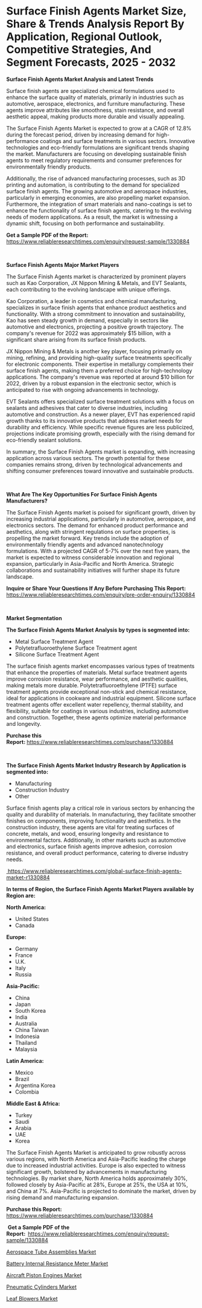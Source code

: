 <p><h1>Surface Finish Agents Market Size, Share & Trends Analysis Report By Application, Regional Outlook, Competitive Strategies, And Segment Forecasts, 2025 - 2032</h1></p><p><strong>Surface Finish Agents Market Analysis and Latest Trends</strong></p>
<p><p>Surface finish agents are specialized chemical formulations used to enhance the surface quality of materials, primarily in industries such as automotive, aerospace, electronics, and furniture manufacturing. These agents improve attributes like smoothness, stain resistance, and overall aesthetic appeal, making products more durable and visually appealing.</p><p>The Surface Finish Agents Market is expected to grow at a CAGR of 12.8% during the forecast period, driven by increasing demand for high-performance coatings and surface treatments in various sectors. Innovative technologies and eco-friendly formulations are significant trends shaping the market. Manufacturers are focusing on developing sustainable finish agents to meet regulatory requirements and consumer preferences for environmentally friendly products.</p><p>Additionally, the rise of advanced manufacturing processes, such as 3D printing and automation, is contributing to the demand for specialized surface finish agents. The growing automotive and aerospace industries, particularly in emerging economies, are also propelling market expansion. Furthermore, the integration of smart materials and nano-coatings is set to enhance the functionality of surface finish agents, catering to the evolving needs of modern applications. As a result, the market is witnessing a dynamic shift, focusing on both performance and sustainability.</p></p>
<p><strong>Get a Sample PDF of the Report:&nbsp;</strong> <a href="https://www.reliableresearchtimes.com/enquiry/request-sample/1330884?utm_campaign=3070&utm_medium=2&utm_source=Github&utm_content=ia&utm_term=26032025&utm_id=surface-finish-agents">https://www.reliableresearchtimes.com/enquiry/request-sample/1330884</a></p>
<p>&nbsp;</p>
<p><strong>Surface Finish Agents Major Market Players</strong></p>
<p><p>The Surface Finish Agents market is characterized by prominent players such as Kao Corporation, JX Nippon Mining & Metals, and EVT Sealants, each contributing to the evolving landscape with unique offerings.</p><p>Kao Corporation, a leader in cosmetics and chemical manufacturing, specializes in surface finish agents that enhance product aesthetics and functionality. With a strong commitment to innovation and sustainability, Kao has seen steady growth in demand, especially in sectors like automotive and electronics, projecting a positive growth trajectory. The company's revenue for 2022 was approximately $15 billion, with a significant share arising from its surface finish products.</p><p>JX Nippon Mining & Metals is another key player, focusing primarily on mining, refining, and providing high-quality surface treatments specifically for electronic components. Their expertise in metallurgy complements their surface finish agents, making them a preferred choice for high-technology applications. The company's revenue was reported at around $10 billion for 2022, driven by a robust expansion in the electronic sector, which is anticipated to rise with ongoing advancements in technology.</p><p>EVT Sealants offers specialized surface treatment solutions with a focus on sealants and adhesives that cater to diverse industries, including automotive and construction. As a newer player, EVT has experienced rapid growth thanks to its innovative products that address market needs for durability and efficiency. While specific revenue figures are less publicized, projections indicate promising growth, especially with the rising demand for eco-friendly sealant solutions.</p><p>In summary, the Surface Finish Agents market is expanding, with increasing application across various sectors. The growth potential for these companies remains strong, driven by technological advancements and shifting consumer preferences toward innovative and sustainable products.</p></p>
<p>&nbsp;</p>
<p><strong>What Are The Key Opportunities For Surface Finish Agents Manufacturers?</strong></p>
<p><p>The Surface Finish Agents market is poised for significant growth, driven by increasing industrial applications, particularly in automotive, aerospace, and electronics sectors. The demand for enhanced product performance and aesthetics, along with stringent regulations on surface properties, is propelling the market forward. Key trends include the adoption of environmentally friendly agents and advanced nanotechnology formulations. With a projected CAGR of 5-7% over the next five years, the market is expected to witness considerable innovation and regional expansion, particularly in Asia-Pacific and North America. Strategic collaborations and sustainability initiatives will further shape its future landscape.</p></p>
<p><strong>Inquire or Share Your Questions If Any Before Purchasing This Report:</strong> <a href="https://www.reliableresearchtimes.com/enquiry/pre-order-enquiry/1330884?utm_campaign=3070&utm_medium=2&utm_source=Github&utm_content=ia&utm_term=26032025&utm_id=surface-finish-agents">https://www.reliableresearchtimes.com/enquiry/pre-order-enquiry/1330884</a></p>
<p>&nbsp;</p>
<p><strong>Market Segmentation</strong></p>
<p><strong>The Surface Finish Agents Market Analysis by types is segmented into:</strong></p>
<p><ul><li>Metal Surface Treatment Agent</li><li>Polytetrafluoroethylene Surface Treatment agent</li><li>Silicone Surface Treatment Agent</li></ul></p>
<p><p>The surface finish agents market encompasses various types of treatments that enhance the properties of materials. Metal surface treatment agents improve corrosion resistance, wear performance, and aesthetic qualities, making metals more durable. Polytetrafluoroethylene (PTFE) surface treatment agents provide exceptional non-stick and chemical resistance, ideal for applications in cookware and industrial equipment. Silicone surface treatment agents offer excellent water repellency, thermal stability, and flexibility, suitable for coatings in various industries, including automotive and construction. Together, these agents optimize material performance and longevity.</p></p>
<p><strong>Purchase this Report:&nbsp;</strong><a href="https://www.reliableresearchtimes.com/purchase/1330884?utm_campaign=3070&utm_medium=2&utm_source=Github&utm_content=ia&utm_term=26032025&utm_id=surface-finish-agents">https://www.reliableresearchtimes.com/purchase/1330884</a></p>
<p>&nbsp;</p>
<p><strong>The Surface Finish Agents Market Industry Research by Application is segmented into:</strong></p>
<p><ul><li>Manufacturing</li><li>Construction Industry</li><li>Other</li></ul></p>
<p><p>Surface finish agents play a critical role in various sectors by enhancing the quality and durability of materials. In manufacturing, they facilitate smoother finishes on components, improving functionality and aesthetics. In the construction industry, these agents are vital for treating surfaces of concrete, metals, and wood, ensuring longevity and resistance to environmental factors. Additionally, in other markets such as automotive and electronics, surface finish agents improve adhesion, corrosion resistance, and overall product performance, catering to diverse industry needs.</p></p>
<p><a href="https://www.reliableresearchtimes.com/global-surface-finish-agents-market-r1330884?utm_campaign=3070&utm_medium=2&utm_source=Github&utm_content=ia&utm_term=26032025&utm_id=surface-finish-agents">&nbsp;https://www.reliableresearchtimes.com/global-surface-finish-agents-market-r1330884</a></p>
<p><strong>In terms of Region, the Surface Finish Agents Market Players available by Region are:</strong></p>
<p>
    <p> <strong> North America: </strong>
        <ul>
            <li>United States</li>
            <li>Canada</li>
        </ul>
        </p> 
    <p> <strong> Europe: </strong>
        <ul>
            <li>Germany</li>
            <li>France</li>
            <li>U.K.</li>
            <li>Italy</li>
            <li>Russia</li>
        </ul>
        </p> 
    <p> <strong> Asia-Pacific: </strong>
        <ul>
            <li>China</li>
            <li>Japan</li>
            <li>South Korea</li>
            <li>India</li>
            <li>Australia</li>
            <li>China Taiwan</li>
            <li>Indonesia</li>
            <li>Thailand</li>
            <li>Malaysia</li>
        </ul>
        </p> 
    <p> <strong> Latin America: </strong>
        <ul>
            <li>Mexico</li>
            <li>Brazil</li>
            <li>Argentina Korea</li>
            <li>Colombia</li>
        </ul>
        </p> 
    <p> <strong> Middle East & Africa: </strong>
        <ul>
            <li>Turkey</li>
            <li>Saudi</li>
            <li>Arabia</li>
            <li>UAE</li>
            <li>Korea</li>
        </ul>
    </p>
    </p>
<p><p>The Surface Finish Agents Market is anticipated to grow robustly across various regions, with North America and Asia-Pacific leading the charge due to increased industrial activities. Europe is also expected to witness significant growth, bolstered by advancements in manufacturing technologies. By market share, North America holds approximately 30%, followed closely by Asia-Pacific at 28%, Europe at 25%, the USA at 10%, and China at 7%. Asia-Pacific is projected to dominate the market, driven by rising demand and manufacturing expansion.</p></p>
<p><strong>Purchase this Report: </strong><a href="https://www.reliableresearchtimes.com/purchase/1330884?utm_campaign=3070&utm_medium=2&utm_source=Github&utm_content=ia&utm_term=26032025&utm_id=surface-finish-agents">https://www.reliableresearchtimes.com/purchase/1330884</a></p>
<p>&nbsp;<strong>Get a Sample PDF of the Report:&nbsp;&nbsp;</strong><a href="https://www.reliableresearchtimes.com/enquiry/request-sample/1330884?utm_campaign=3070&utm_medium=2&utm_source=Github&utm_content=ia&utm_term=26032025&utm_id=surface-finish-agents">https://www.reliableresearchtimes.com/enquiry/request-sample/1330884</a></p>
<p><strong></strong></p>
<p><p><a href="https://www.linkedin.com/pulse/aerospace-tube-assemblies-market-overview-expected-growth-uoite?utm_campaign=3070&utm_medium=2&utm_source=Github&utm_content=ia&utm_term=26032025&utm_id=surface-finish-agents">Aerospace Tube Assemblies Market</a></p><p><a href="https://www.linkedin.com/pulse/battery-internal-resistance-meter-market-insights-industry-yabye?utm_campaign=3070&utm_medium=2&utm_source=Github&utm_content=ia&utm_term=26032025&utm_id=surface-finish-agents">Battery Internal Resistance Meter Market</a></p><p><a href="https://www.linkedin.com/pulse/aircraft-piston-engines-market-predictions-taking-consideration-jt1ke?utm_campaign=3070&utm_medium=2&utm_source=Github&utm_content=ia&utm_term=26032025&utm_id=surface-finish-agents">Aircraft Piston Engines Market</a></p><p><a href="https://www.linkedin.com/pulse/pneumatic-cylinders-market-size-forecast-from-2025-2032-growth-wcmbe?utm_campaign=3070&utm_medium=2&utm_source=Github&utm_content=ia&utm_term=26032025&utm_id=surface-finish-agents">Pneumatic Cylinders Market</a></p><p><a href="https://www.linkedin.com/pulse/market-demand-revenue-growth-leaf-blowers-56-cagr-from-a3fze?utm_campaign=3070&utm_medium=2&utm_source=Github&utm_content=ia&utm_term=26032025&utm_id=surface-finish-agents">Leaf Blowers Market</a></p></p>